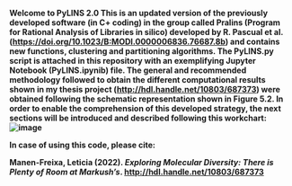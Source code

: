 <b>Welcome to PyLINS 2.0<b>
This is an updated version of the previously developed software (in C+ coding) in the group called Pralins (Program for Rational Analysis of Libraries in silico) developed by R. Pascual et al. (https://doi.org/10.1023/B:MODI.0000006836.76687.8b) and contains new functions, clustering and partitioning algorithms.
The PyLINS.py script is attached in this repository with an exemplifying Jupyter Notebook (PyLINS.ipynib) file.
The general and recommended methodology followed to obtain the different computational results shown in my thesis project (http://hdl.handle.net/10803/687373) were obtained following the schematic representation shown in Figure 5.2. In order to enable the comprehension of this developed strategy, the next sections will be introduced and described following this workchart:
![image](https://github.com/user-attachments/assets/39955445-c7b0-449a-b2d9-c08e12f9b023)

In case of using this code, please cite: <div class="csl-entry">Manen-Freixa, Leticia (2022). <i>Exploring Molecular Diversity: There is Plenty of Room at Markush’s</i>. http://hdl.handle.net/10803/687373</div> 
